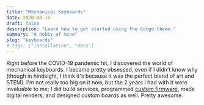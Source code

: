```yaml
---
title: "Mechanical Keyboards"
date: 2020-08-15
draft: false
description: "Learn how to get started using the Congo theme."
summary: "A hobby of mine"
slug: "keyboards"
# tags: ["installation", "docs"]
---
```


Right before the COVID-19 pandemic hit, I discovered the world of mechanical keyboards. I became pretty obsessed, even if I didn't know why (though in hindsight, I think it's because it was the perfect blend of art and STEM). I'm not really too big on it now, but the 2 years I had with it were invaluable to me; I did build services, programmed [custom firmware](https://github.com/qcoral/Arduino-KB-firmware-private), made digital renders, and designed custom boards as well. Pretty awesome.

